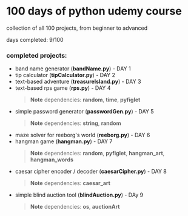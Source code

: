 # 100 days of python udemy course
collection of all 100 projects, from beginner to advanced

days completed: 9/100



### completed projects:
+ band name generator (**bandName.py**) - DAY 1
+ tip calculator (**tipCalculator.py**) - DAY 2
+ text-based adventure (**treasureIsland.py**) - DAY 3
+ text-based rps game (**rps.py**) - DAY 4
    > __Note__ dependencies: **random**, **time**, **pyfiglet**
+ simple password generator (**passwordGen.py**) - DAY 5
    > __Note__ dependencies: **string**, **random**
+ maze solver for reeborg's world (**reeborg.py**) - DAY 6
+ hangman game (**hangman.py**) - DAY 7
    > __Note__ dependencies: **random**, **pyfiglet**, **hangman_art**, **hangman_words**
+ caesar cipher encoder / decoder (**caesarCipher.py**) - DAY 8
    > __Note__ dependencies: **caesar_art**
+ simple blind auction tool (**blindAuction.py**) - DAy 9
    > __Note__ dependencies: **os**, **auctionArt**